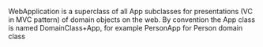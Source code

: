 WebApplication is a superclass of all App subclasses for presentations (VC in MVC pattern) of domain objects on the web. By convention the App class is named DomainClass+App, for example PersonApp for Person domain class